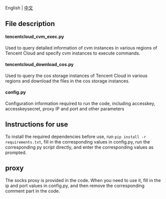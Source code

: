 English | [中文](./README.zh-CN.md)
## File description

#### tencentcloud_cvm_exec.py
Used to query detailed information of cvm instances in various regions of Tencent Cloud and specify cvm instances to execute commands.
#### tencentcloud_download_cos.py
Used to query the cos storage instances of Tencent Cloud in various regions and download the files in the cos storage instances.
#### config.py
Configuration information required to run the code, including accesskey, accesskeysecret, proxy IP and port and other parameters

## Instructions for use
To install the required dependencies before use, run `pip install -r requirements.txt`, fill in the corresponding values ​​​​in config.py, run the corresponding py script directly, and enter the corresponding values ​​​​as prompted.

## proxy

The socks proxy is provided in the code. When you need to use it, fill in the ip and port values ​​​​in config.py, and then remove the corresponding comment part in the code.
